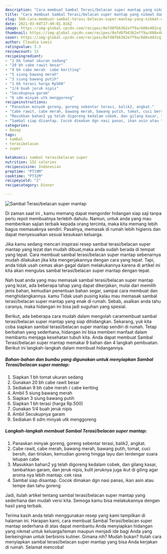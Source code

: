 ```yaml
---
description: "Cara membuat Sambal Terasi/belacan super mantap yang nikmat dan Mudah Dibuat"
title: "Cara membuat Sambal Terasi/belacan super mantap yang nikmat dan Mudah Dibuat"
slug: 568-cara-membuat-sambal-terasi-belacan-super-mantap-yang-nikmat-dan-mudah-dibuat
date: 2021-03-04T17:49:01.816Z
image: https://img-global.cpcdn.com/recipes/8efd8fb6362eff9a/680x482cq70/sambal-terasibelacan-super-mantap-foto-resep-utama.jpg
thumbnail: https://img-global.cpcdn.com/recipes/8efd8fb6362eff9a/680x482cq70/sambal-terasibelacan-super-mantap-foto-resep-utama.jpg
cover: https://img-global.cpcdn.com/recipes/8efd8fb6362eff9a/680x482cq70/sambal-terasibelacan-super-mantap-foto-resep-utama.jpg
author: Claudia Lewis
ratingvalue: 3.3
reviewcount: 15
recipeingredient:
- "1 bh tomat ukuran sedang"
- "20 bh cabe rawit besar"
- "9 bh cabe merah  cabe keriting"
- "5 siung bawang merah"
- "3 siung bawang putih"
- "1 bh terasi harga Rp500"
- "1/4 buah jeruk nipis"
- "Secukupnya garam"
- "6 sdm minyak utk menggoreng"
recipeinstructions:
- "Panaskan minyak goreng, goreng sebentar terasi, balik2, angkat."
- "Cabe rawit, cabe merah, bawang merah, bawang putih, tomat, cuci bersih, dan tiriskan, kemudian goreng hingga layu dan terdengar suara letupan cabe"
- "Masukkan bahan2 yg telah digoreng kedalam cobek, dan gilang kasar, tambahkan garam, dan jeruk nipis, kulit jeruknya juga ikut di giling agar aroma nya lebih mantap. cek rasa"
- "Sambal siap disantap. Cocok dimakan dgn nasi panas, ikan asin atau tempe dan tahu goreng"
categories:
- Resep
tags:
- sambal
- terasibelacan
- super

katakunci: sambal terasibelacan super 
nutrition: 152 calories
recipecuisine: Indonesian
preptime: "PT19M"
cooktime: "PT32M"
recipeyield: "2"
recipecategory: Dinner

---
```



![Sambal Terasi/belacan super mantap](https://img-global.cpcdn.com/recipes/8efd8fb6362eff9a/680x482cq70/sambal-terasibelacan-super-mantap-foto-resep-utama.jpg)

Di zaman  saat ini , kamu memang dapat mengorder hidangan siap saji tanpa perlu repot membuatnya terlebih dahulu. Namun, untuk anda yang mau memberikan sajian terbaik kepada orang tercinta, maka kita memang lebih bagus memasaknya sendiri. Pasalnya, memasak di rumah lebih higienis dan dapat menyesuaikan sesuai kesukaan keluarga.

Jika kamu sedang mencari inspirasi resep sambal terasi/belacan super mantap yang lezat dan mudah dibuat,maka anda sudah berada di tempat yang tepat. Cara membuat sambal terasi/belacan super mantap  sebenarnya mudah dilakukan jika kita mengerjakannya dengan cara yang tepat. Tapi, anda tidak usah cemas akan gagal dalam melakukannya 
karena di artikel ini kita akan mengulas sambal terasi/belacan super mantap dengan tepat.  



Nah buat anda yang mau memasak sambal terasi/belacan super mantap yang lezat, ada beberapa tahap yang dapat dikerjakan, mulai dari memilih jenis bahan, kemudian penentuan bahan segar, sampai cara membuat dan menghidangkannya. kamu Tidak usah pusing kalau mau memasak sambal terasi/belacan super mantap yang enak di rumah. Sebab, asalkan anda  tahu caranya, maka hidangan ini bisa jadi suguhan yang spesial.

Berikut, ada beberapa cara mudah dalam mengolah caramembuat sambal terasi/belacan super mantap yang siap dihidangkan. Sekarang, yuk kita coba siapkan sambal terasi/belacan super mantap sendiri di rumah. Tetap berbahan yang sederhana, hidangan ini bisa memberi manfaat dalam membantu menjaga kesehatan tubuh kita. Anda dapat membuat Sambal Terasi/belacan super mantap memakai 9 bahan dan 4 langkah pembuatan. Berikut ini langkah-langkah dalam membuat hidangannya.

<!--inarticleads1-->

##### Bahan-bahan dan bumbu yang digunakan untuk menyiapkan Sambal Terasi/belacan super mantap:

1. Siapkan 1 bh tomat ukuran sedang
1. Gunakan 20 bh cabe rawit besar
1. Sediakan 9 bh cabe merah / cabe keriting
1. Ambil 5 siung bawang merah
1. Siapkan 3 siung bawang putih
1. Siapkan 1 bh terasi (harga Rp.500)
1. Gunakan 1/4 buah jeruk nipis
1. Ambil Secukupnya garam
1. Sediakan 6 sdm minyak utk menggoreng




<!--inarticleads2-->

##### Langkah-langkah membuat Sambal Terasi/belacan super mantap:

1. Panaskan minyak goreng, goreng sebentar terasi, balik2, angkat.
1. Cabe rawit, cabe merah, bawang merah, bawang putih, tomat, cuci bersih, dan tiriskan, kemudian goreng hingga layu dan terdengar suara letupan cabe
1. Masukkan bahan2 yg telah digoreng kedalam cobek, dan gilang kasar, tambahkan garam, dan jeruk nipis, kulit jeruknya juga ikut di giling agar aroma nya lebih mantap. cek rasa
1. Sambal siap disantap. Cocok dimakan dgn nasi panas, ikan asin atau tempe dan tahu goreng




Jadi, itulah artikel tentang  sambal terasi/belacan super mantap  yang sederhana dan mudah versi kita. Semoga kamu bisa melakukannya dengan hasil yang terbaik. 

Terima kasih anda telah menggunakan resep yang kami tampilkan di halaman ini. Harapan kami, cara membuat  Sambal Terasi/belacan super mantap sederhana di atas dapat membantu Anda menyiapkan hidangan yang nikmat untuk keluarga/teman maupun menjadi ide bagi Anda yang berkeinginan untuk berbisnis kuliner. Gimana nih? Mudah bukan? Itulah cara menyiapkan sambal terasi/belacan super mantap yang bisa Anda kerjakan di rumah. Selamat mencoba!

